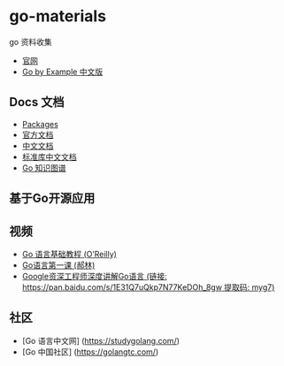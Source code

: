 # go-materials
go 资料收集
- [官网](https://golang.org/)
- [Go by Example 中文版](https://gobyexample.xgwang.me/)

## Docs 文档

- [Packages](http://docs.studygolang.com/pkg/)
- [官方文档](https://golang.org/doc/)
- [中文文档](http://docscn.studygolang.com/pkg/)
- [标准库中文文档](https://studygolang.com/pkgdoc)
- [Go 知识图谱](https://www.processon.com/view/link/5a9ba4c8e4b0a9d22eb3bdf0)

## 基于Go开源应用


## 视频

- [Go 语言基础教程 (O’Reilly)](http://www.bilibili.com/video/av8845689/) 
- [Go语言第一课 (郝林)](http://www.imooc.com/learn/345) 
- [Google资深工程师深度讲解Go语言 (链接: https://pan.baidu.com/s/1E31Q7uQkp7N77KeDOh_8gw 提取码: myg7)](https://coding.imooc.com/class/chapter/180.html)


## 社区
- [Go 语言中文网] (https://studygolang.com/)
- [Go 中国社区] (https://golangtc.com/)
